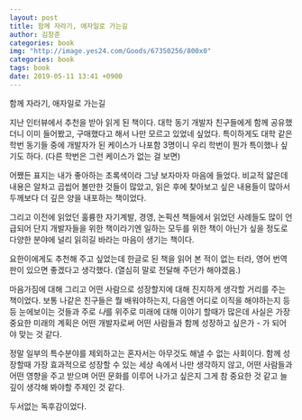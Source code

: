 ```yaml
---
layout: post
title: 함께 자라기, 애자일로 가는길
author: 김창준
categories: book
img: "http://image.yes24.com/Goods/67350256/800x0"
categories: book
tags: book
date: 2019-05-11 13:41 +0900
---
```


함께 자라기, 애자일로 가는길

지난 인터뷰에서 추천을 받아 읽게 된 책이다. 대학 동기 개발자 친구들에게 함께 공유했더니 이미 들어봤고, 구매했다고 해서 나만 모르고 있었네 싶었다. 특이하게도 대학 같은학번 동기들 중에 개발자가 된 케이스가 나포함 3명이니 우리 학번이 뭔가 특이했나 싶기도 하다. (다른 학번은 그런 케이스가 없는 걸 보면)


어쨌든 표지는 내가 좋아하는 초록색이라 그냥 보자마자 마음에 들었다. 비교적 얇은데 내용은 알차고 곱씹어 볼만한 것들이 많았고, 읽은 후에 찾아보고 싶은 내용들이 많아서 두께보다 더 깊은 양을 내포하는 책이었다.

그리고 이전에 읽었던 훌륭한 자기계발, 경영, 논픽션 책들에서 읽었던 사례들도 많이 언급되어 단지 개발자들을 위한 책이라기엔 일하는 모두를 위한 책이 아닌가 싶을 정도로 다양한 분야에 널리 읽히길 바라는 마음이 생기는 책이다.

요한이에게도 추천해 주고 싶었는데 한글로 된 책을 읽어 본 적이 없는 터라, 영어 번역판이 있으면 좋겠다고 생각했다. (열심히 말로 전달해 주던가 해야겠음.)

마음가짐에 대해 그리고 어떤 사람으로 성장할지에 대해 진지하게 생각할 거리를 주는 책이었다.
보통 나같은 친구들은 뭘 배워야하는지, 다음엔 어디로 이직을 해야하는지 등등 눈에보이는 것들과 주로 *나*를 위주로 미래에 대해 이야기 할때가 많은데 사실은 가장 중요한 미래의 계획은 어떤 개발자로써 어떤 사람들과 함께 성장하고 싶은가 - 가 되어야 맞는 것 같다.


정말 일부의 특수분야를 제외하고는 혼자서는 아무것도 해낼 수 없는 사회이다. 함께 성장할때 가장 효과적으로 성장할 수 있는 세상 속에서 나만 생각하지 않고, 어떤 사람들과 어떤 영향을 주고 받으며 어떤 문화를 이루어 나가고 싶은지 그게 참 중요한 것 같고 늘 깊이 생각해 봐야할 주제인 것 같다.


두서없는 독후감이었다.
